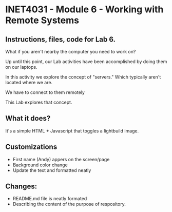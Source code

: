 # INET4031 - Module 6 - Working with Remote Systems

## Instructions, files, code for Lab 6.

What if you aren't nearby the computer you need to work on?

Up until this point, our Lab activities have been accomplished by doing them on our laptops.

In this activity we explore the concept of "servers."  Which typically aren't located where we are.

We have to connect to them remotely

This Lab explores that concept.

## What it does?
It's a simple HTML + Javascript that toggles a lightbuild image.

## Customizations
- First name (Andy) appers on the screen/page
- Background color change
- Update the text and formatted neatly

## Changes:
- README.md file is neatly formated
- Describing the content of the purpose of respository.


